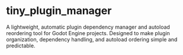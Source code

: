 # tiny_plugin_manager
A lightweight, automatic plugin dependency manager and autoload reordering tool for Godot Engine projects. Designed to make plugin organization, dependency handling, and autoload ordering simple and predictable.
